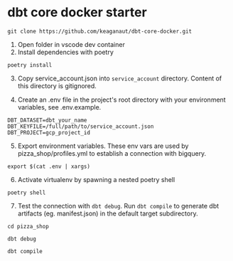# dbt core docker starter

```
git clone https://github.com/keaganaut/dbt-core-docker.git
```

1. Open folder in vscode dev container
3. Install dependencies with poetry

```
poetry install
```

3. Copy service_account.json into `service_account` directory. Content of this directory is gitignored.

4. Create an .env file in the project's root directory with your environment variables, see .env.example.
```
DBT_DATASET=dbt_your_name
DBT_KEYFILE=/full/path/to/service_account.json
DBT_PROJECT=gcp_project_id
```

5. Export environment variables. These env vars are used by pizza_shop/profiles.yml to establish a connection with bigquery.
```
export $(cat .env | xargs)
```

6. Activate virtualenv by spawning a nested poetry shell
```
poetry shell
```


7. Test the connection with `dbt debug`. Run `dbt compile` to generate dbt artifacts (eg. manifest.json) in the default target subdirectory.

```
cd pizza_shop

dbt debug

dbt compile

```
